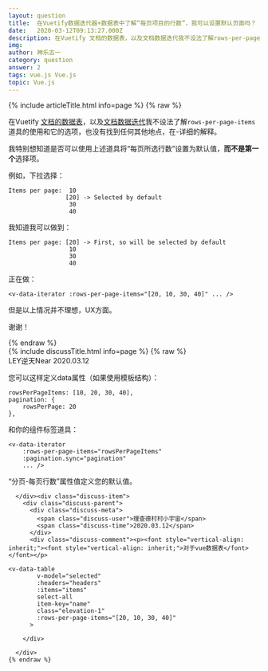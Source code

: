 ```yaml
---
layout: question
title:  在Vuetify数据迭代器+数据表中了解“每页项目的行数”，我可以设置默认页面吗？
date:   2020-03-12T09:13:27.000Z
description: 在Vuetify 文档的数据表，以及文档数据迭代我不设法了解rows-per-page-items道具的使用和它的选项，也没有找到任何其他地点，在-详细的...
img: 
author: 神乐古一
category: question
answer: 2
tags: vue.js Vue.js
topic: Vue.js
---
```

<div class="article-root">
  <div class="article">
    {% include articleTitle.html info=page %}
    {% raw %}
    <div class="article-content"><p><font style="vertical-align: inherit;"><font style="vertical-align: inherit;">在Vuetify </font></font><a href="https://vuetifyjs.com/en/components/data-tables" rel="noreferrer"><font style="vertical-align: inherit;"><font style="vertical-align: inherit;">文档的数据表</font></font></a><font style="vertical-align: inherit;"><font style="vertical-align: inherit;">，以及</font></font><a href="https://vuetifyjs.com/en/components/data-iterator" rel="noreferrer"><font style="vertical-align: inherit;"><font style="vertical-align: inherit;">文档数据迭代</font></font></a><font style="vertical-align: inherit;"><font style="vertical-align: inherit;">我不设法了解</font></font><code>rows-per-page-items</code><font style="vertical-align: inherit;"><font style="vertical-align: inherit;">道具的使用和它的选项，也没有找到任何其他地点，在-详细的解释。</font></font></p>

<p><font style="vertical-align: inherit;"><font style="vertical-align: inherit;">我特别想知道是否可以使用上述道具将“每页所选行数”设置为默认值，</font></font><strong><font style="vertical-align: inherit;"><font style="vertical-align: inherit;">而不是第一个</font></font></strong><font style="vertical-align: inherit;"><font style="vertical-align: inherit;">选择项。</font></font></p>

<p><font style="vertical-align: inherit;"><font style="vertical-align: inherit;">例如，下拉选择：</font></font></p>

<pre><code>Items per page:  10<font></font>
                [20] -&gt; Selected by default<font></font>
                 30<font></font>
                 40<font></font>
</code></pre>

<p><font style="vertical-align: inherit;"><font style="vertical-align: inherit;">我知道我可以做到：</font></font></p>

<pre><code>Items per page: [20] -&gt; First, so will be selected by default<font></font>
                 10<font></font>
                 30<font></font>
                 40<font></font>
</code></pre>

<p><font style="vertical-align: inherit;"><font style="vertical-align: inherit;">正在做：</font></font></p>

<pre><code>&lt;v-data-iterator :rows-per-page-items="[20, 10, 30, 40]" ... /&gt;
</code></pre>

<p><font style="vertical-align: inherit;"><font style="vertical-align: inherit;">但是以上情况并不理想，UX方面。</font></font></p>

<p><font style="vertical-align: inherit;"><font style="vertical-align: inherit;">谢谢！</font></font></p></div>
    {% endraw %}
  </div>

  <div class="discuss-wrapper">
    {% include discussTitle.html info=page %}
    {% raw %}
    <div class="discuss-item">
        <div class="discuss-parent">
          <div class="discuss-meta">
            <span class="discuss-user">LEY逆天Near</span>
            <span class="discuss-time">2020.03.12</span>
          </div>
          <div class="discuss-comment"><p><font style="vertical-align: inherit;"><font style="vertical-align: inherit;">您可以这样定义data属性（如果使用模板结构）：</font></font></p>

<pre><code>rowsPerPageItems: [10, 20, 30, 40],<font></font>
pagination: {<font></font>
    rowsPerPage: 20<font></font>
},<font></font>
</code></pre>

<p><font style="vertical-align: inherit;"><font style="vertical-align: inherit;">和你的组件标签道具：</font></font></p>

<pre><code>&lt;v-data-iterator<font></font>
    :rows-per-page-items="rowsPerPageItems"<font></font>
    :pagination.sync="pagination"<font></font>
    ... /&gt;<font></font>
</code></pre>

<p><font style="vertical-align: inherit;"><font style="vertical-align: inherit;">“分页-每页行数”属性值定义您的默认值。</font></font></p></div>
        </div>
        
      </div><div class="discuss-item">
        <div class="discuss-parent">
          <div class="discuss-meta">
            <span class="discuss-user">理查德村村小宇宙</span>
            <span class="discuss-time">2020.03.12</span>
          </div>
          <div class="discuss-comment"><p><font style="vertical-align: inherit;"><font style="vertical-align: inherit;">对于vue数据表</font></font></p>

<pre><code>&lt;v-data-table<font></font>
        v-model="selected"<font></font>
        :headers="headers"<font></font>
        :items="items"<font></font>
        select-all<font></font>
        item-key="name"<font></font>
        class="elevation-1"<font></font>
        :rows-per-page-items="[20, 10, 30, 40]"<font></font>
      &gt;<font></font>
</code></pre></div>
        </div>
        
      </div>
    {% endraw %}
  </div>
<div>
